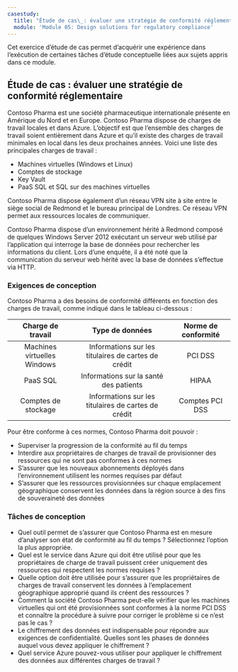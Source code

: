 ```yaml
---
casestudy:
  title: "Étude de cas\_: évaluer une stratégie de conformité réglementaire"
  module: 'Module 05: Design solutions for regulatory compliance'
---
```


Cet exercice d’étude de cas permet d’acquérir une expérience dans l’exécution de certaines tâches d’étude conceptuelle liées aux sujets appris dans ce module.

## Étude de cas : évaluer une stratégie de conformité réglementaire

Contoso Pharma est une société pharmaceutique internationale présente en Amérique du Nord et en Europe. Contoso Pharma dispose de charges de travail locales et dans Azure. L’objectif est que l’ensemble des charges de travail soient entièrement dans Azure et qu’il existe des charges de travail minimales en local dans les deux prochaines années. Voici une liste des principales charges de travail :

- Machines virtuelles (Windows et Linux)
- Comptes de stockage
- Key Vault
- PaaS SQL et SQL sur des machines virtuelles

Contoso Pharma dispose également d’un réseau VPN site à site entre le siège social de Redmond et le bureau principal de Londres. Ce réseau VPN permet aux ressources locales de communiquer.

Contoso Pharma dispose d’un environnement hérité à Redmond composé de quelques Windows Server 2012 exécutant un serveur web utilisé par l’application qui interroge la base de données pour rechercher les informations du client. Lors d’une enquête, il a été noté que la communication du serveur web hérité avec la base de données s’effectue via HTTP.

### Exigences de conception

Contoso Pharma a des besoins de conformité différents en fonction des charges de travail, comme indiqué dans le tableau ci-dessous :

| **Charge de travail** | **Type de données** | **Norme de conformité** |
|:---:|:---:|:---:|
| Machines virtuelles Windows | Informations sur les titulaires de cartes de crédit | PCI DSS |
| PaaS SQL | Informations sur la santé des patients | HIPAA |
| Comptes de stockage | Informations sur les titulaires de cartes de crédit | Comptes PCI DSS |

Pour être conforme à ces normes, Contoso Pharma doit pouvoir :

- Superviser la progression de la conformité au fil du temps
- Interdire aux propriétaires de charges de travail de provisionner des ressources qui ne sont pas conformes à ces normes
- S’assurer que les nouveaux abonnements déployés dans l’environnement utilisent les normes requises par défaut
- S’assurer que les ressources provisionnées sur chaque emplacement géographique conservent les données dans la région source à des fins de souveraineté des données

### Tâches de conception

* Quel outil permet de s’assurer que Contoso Pharma est en mesure d’analyser son état de conformité au fil du temps ? Sélectionnez l’option la plus appropriée.
* Quel est le service dans Azure qui doit être utilisé pour que les propriétaires de charge de travail puissent créer uniquement des ressources qui respectent les normes requises ?
* Quelle option doit être utilisée pour s’assurer que les propriétaires de charges de travail conservent les données à l’emplacement géographique approprié quand ils créent des ressources ?
* Comment la société Contoso Pharma peut-elle vérifier que les machines virtuelles qui ont été provisionnées sont conformes à la norme PCI DSS et connaître la procédure à suivre pour corriger le problème si ce n’est pas le cas ?
* Le chiffrement des données est indispensable pour répondre aux exigences de confidentialité. Quelles sont les phases de données auquel vous devez appliquer le chiffrement ?
* Quel service Azure pouvez-vous utiliser pour appliquer le chiffrement des données aux différentes charges de travail ?
